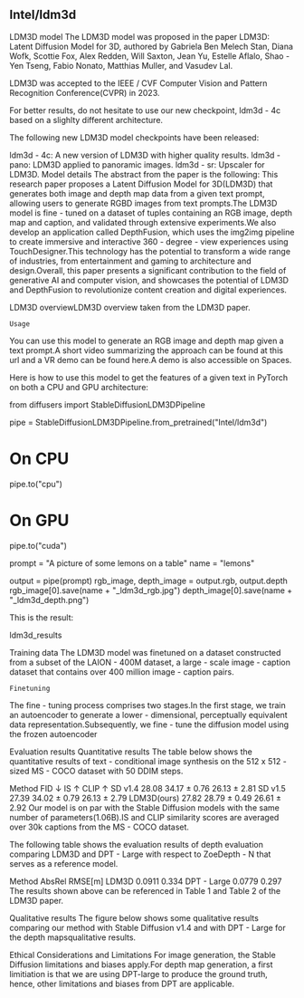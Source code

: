 ## Intel/ldm3d

LDM3D model
The LDM3D model was proposed in the paper LDM3D: Latent Diffusion Model for 3D, authored by Gabriela Ben Melech Stan, Diana Wofk, Scottie Fox, Alex Redden, Will Saxton, Jean Yu, Estelle Aflalo, Shao - Yen Tseng, Fabio Nonato, Matthias Muller, and Vasudev Lal.

LDM3D was accepted to the IEEE / CVF Computer Vision and Pattern Recognition Conference(CVPR) in 2023.

For better results, do not hesitate to use our new checkpoint, ldm3d - 4c based on a slighlty different architecture.

The following new LDM3D model checkpoints have been released:

ldm3d - 4c: A new version of LDM3D with higher quality results.
    ldm3d - pano: LDM3D applied to panoramic images.
        ldm3d - sr: Upscaler for LDM3D.
Model details
The abstract from the paper is the following: This research paper proposes a Latent Diffusion Model for 3D(LDM3D) that generates both image and depth map data from a given text prompt, allowing users to generate RGBD images from text prompts.The LDM3D model is fine - tuned on a dataset of tuples containing an RGB image, depth map and caption, and validated through extensive experiments.We also develop an application called DepthFusion, which uses the img2img pipeline to create immersive and interactive 360 - degree - view experiences using TouchDesigner.This technology has the potential to transform a wide range of industries, from entertainment and gaming to architecture and design.Overall, this paper presents a significant contribution to the field of generative AI and computer vision, and showcases the potential of LDM3D and DepthFusion to revolutionize content creation and digital experiences.

LDM3D overviewLDM3D overview taken from the LDM3D paper.

    Usage
You can use this model to generate an RGB image and depth map given a text prompt.A short video summarizing the approach can be found at this url and a VR demo can be found here.A demo is also accessible on Spaces.

Here is how to use this model to get the features of a given text in PyTorch on both a CPU and GPU architecture:


from diffusers import StableDiffusionLDM3DPipeline

pipe = StableDiffusionLDM3DPipeline.from_pretrained("Intel/ldm3d")

# On CPU
pipe.to("cpu")

# On GPU
pipe.to("cuda")

prompt = "A picture of some lemons on a table"
name = "lemons"

output = pipe(prompt)
rgb_image, depth_image = output.rgb, output.depth
rgb_image[0].save(name + "_ldm3d_rgb.jpg")
depth_image[0].save(name + "_ldm3d_depth.png")

This is the result:

ldm3d_results

Training data
The LDM3D model was finetuned on a dataset constructed from a subset of the LAION - 400M dataset, a large - scale image - caption dataset that contains over 400 million image - caption pairs.

    Finetuning
The fine - tuning process comprises two stages.In the first stage, we train an autoencoder to generate a lower - dimensional, perceptually equivalent data representation.Subsequently, we fine - tune the diffusion model using the frozen autoencoder

Evaluation results
Quantitative results
The table below shows the quantitative results of text - conditional image synthesis on the 512 x 512 - sized MS - COCO dataset with 50 DDIM steps.

Method	FID ↓	IS ↑	CLIP ↑
SD v1.4	28.08	34.17 ± 0.76	26.13 ± 2.81
SD v1.5	27.39	34.02 ± 0.79	26.13 ± 2.79
LDM3D(ours)	27.82	28.79 ± 0.49	26.61 ± 2.92
Our model is on par with the Stable Diffusion models with the same number of parameters(1.06B).IS and CLIP similarity scores are averaged over 30k captions from the MS - COCO dataset.

The following table shows the evaluation results of depth evaluation comparing LDM3D and DPT - Large with respect to ZoeDepth - N that serves as a reference model.

Method	AbsRel	RMSE[m]
LDM3D	0.0911	0.334
DPT - Large	0.0779	0.297
The results shown above can be referenced in Table 1 and Table 2 of the LDM3D paper.

Qualitative results
The figure below shows some qualitative results comparing our method with Stable Diffusion v1.4 and with DPT - Large for the depth mapsqualitative results.

Ethical Considerations and Limitations
For image generation, the Stable Diffusion limitations and biases apply.For depth map generation, a first limitiation is that we are using DPT-large to produce the ground truth, hence, other limitations and biases from DPT are applicable.